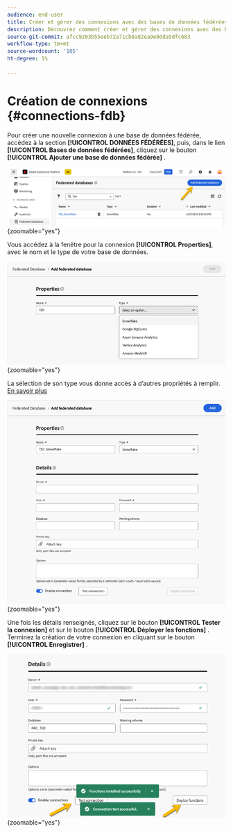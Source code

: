 ```yaml
---
audience: end-user
title: Créer et gérer des connexions avec des bases de données fédérées
description: Découvrez comment créer et gérer des connexions avec des bases de données fédérées
source-git-commit: afcc9203b55eeb72a71cb8a82ea9e0dda5dfc683
workflow-type: tm+mt
source-wordcount: '105'
ht-degree: 1%

---
```


# Création de connexions {#connections-fdb}

Pour créer une nouvelle connexion à une base de données fédérée, accédez à la section **[!UICONTROL DONNÉES FÉDÉRÉES]**, puis, dans le lien **[!UICONTROL Bases de données fédérées]**, cliquez sur le bouton **[!UICONTROL Ajouter une base de données fédérée]** .

![](assets/connections_list.png){zoomable="yes"}

Vous accédez à la fenêtre pour la connexion **[!UICONTROL Properties]**, avec le nom et le type de votre base de données.

![](assets/connections_name.png){zoomable="yes"}

La sélection de son type vous donne accès à d’autres propriétés à remplir. [En savoir plus](federated-db.md)

![](assets/connections_details.png){zoomable="yes"}

Une fois les détails renseignés, cliquez sur le bouton **[!UICONTROL Tester la connexion]** et sur le bouton **[!UICONTROL Déployer les fonctions]** .
Terminez la création de votre connexion en cliquant sur le bouton **[!UICONTROL Enregistrer]** .

![](assets/connections_testdeploy.png){zoomable="yes"}
